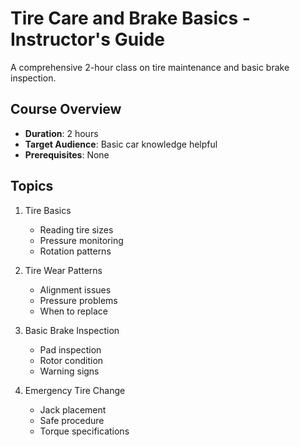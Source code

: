 # Tire Care and Brake Basics - Instructor's Guide

A comprehensive 2-hour class on tire maintenance and basic brake inspection.

## Course Overview
- **Duration**: 2 hours
- **Target Audience**: Basic car knowledge helpful
- **Prerequisites**: None

## Topics
1. Tire Basics
   - Reading tire sizes
   - Pressure monitoring
   - Rotation patterns

2. Tire Wear Patterns
   - Alignment issues
   - Pressure problems
   - When to replace

3. Basic Brake Inspection
   - Pad inspection
   - Rotor condition
   - Warning signs

4. Emergency Tire Change
   - Jack placement
   - Safe procedure
   - Torque specifications

